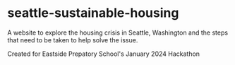 # seattle-sustainable-housing

A website to explore the housing crisis in Seattle, Washington and the steps that need to be taken to help solve the issue.

Created for Eastside Prepatory School's January 2024 Hackathon
